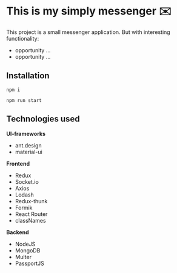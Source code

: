# This is my simply messenger :envelope:

This project is a small messenger application. But with interesting functionality:
- opportunity ...
- opportunity ...


## Installation
```npm i```

```npm run start```


## Technologies used
**UI-frameworks**
- ant.design
- material-ui


**Frontend**
- Redux
- Socket.io
- Axios
- Lodash
- Redux-thunk
- Formik
- React Router
- classNames

**Backend**
- NodeJS
- MongoDB
- Multer
- PassportJS
